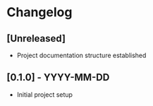# Changelog

## [Unreleased]

- Project documentation structure established

## [0.1.0] - YYYY-MM-DD

- Initial project setup